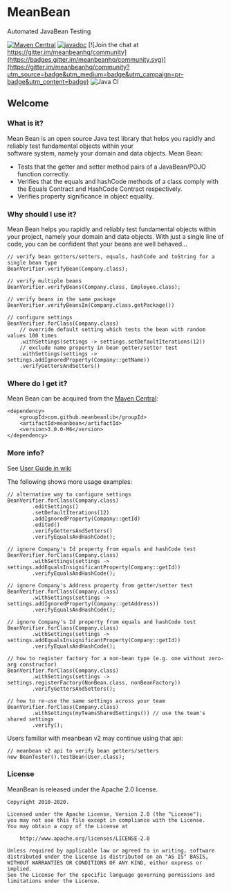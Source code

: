 # MeanBean

Automated JavaBean Testing

[![Maven Central](https://maven-badges.herokuapp.com/maven-central/com.github.meanbeanlib/meanbean/badge.svg)](https://maven-badges.herokuapp.com/maven-central/com.github.meanbeanlib/meanbean)
 [![javadoc](https://javadoc.io/badge2/com.github.meanbeanlib/meanbean/javadoc.svg)](https://javadoc.io/doc/com.github.meanbeanlib/meanbean) [![Join the chat at https://gitter.im/meanbeanhq/community](https://badges.gitter.im/meanbeanhq/community.svg)](https://gitter.im/meanbeanhq/community?utm_source=badge&utm_medium=badge&utm_campaign=pr-badge&utm_content=badge) 
![Java CI](https://github.com/meanbeanlib/meanbean/workflows/Java%20CI/badge.svg)

## Welcome

### What is it?

Mean Bean is an open source Java test library that helps you rapidly and reliably test fundamental objects within your <br/>
software system, namely your domain and data objects. Mean Bean:

  - Tests that the getter and setter method pairs of a JavaBean/POJO function correctly.
  - Verifies that the equals and hashCode methods of a class comply with the Equals Contract and HashCode Contract respectively.
  - Verifies property significance in object equality.

### Why should I use it?

Mean Bean helps you rapidly and reliably test fundamental objects within your project, namely your domain and data objects.
With just a single line of code, you can be confident that your beans are well behaved…

	// verify bean getters/setters, equals, hashCode and toString for a single bean type
	BeanVerifier.verifyBean(Company.class);
	
	// verify multiple beans
	BeanVerifier.verifyBeans(Company.class, Employee.class);
	
	// verify beans in the same package
	BeanVerifier.verifyBeansIn(Company.class.getPackage())
	
	// configure settings
	BeanVerifier.forClass(Company.class)
		// override default setting which tests the bean with random values 100 times
		.withSettings(settings -> settings.setDefaultIterations(12))
		// exclude name property in bean getter/setter test
		.withSettings(settings -> settings.addIgnoredProperty(Company::getName))
		.verifyGettersAndSetters()

### Where do I get it?

Mean Bean can be acquired from the <a href="https://maven-badges.herokuapp.com/maven-central/com.github.meanbeanlib/meanbean">Maven Central</a>:

    <dependency>
        <groupId>com.github.meanbeanlib</groupId>
        <artifactId>meanbean</artifactId>
        <version>3.0.0-M6</version>
    </dependency>

### More info?

See [User Guide in wiki](https://github.com/meanbeanlib/meanbean/wiki)

The following shows more usage examples:

	// alternative way to configure settings
	BeanVerifier.forClass(Company.class)
			.editSettings()
			.setDefaultIterations(12)
			.addIgnoredProperty(Company::getId)
			.edited()
			.verifyGettersAndSetters()
			.verifyEqualsAndHashCode();
	
	// ignore Company's Id property from equals and hashCode test
	BeanVerifier.forClass(Company.class)
			.withSettings(settings -> settings.addEqualsInsignificantProperty(Company::getId))
			.verifyEqualsAndHashCode();
	
	// ignore Company's Address property from getter/setter test
	BeanVerifier.forClass(Company.class)
			.withSettings(settings -> settings.addIgnoredProperty(Company::getAddress))
			.verifyEqualsAndHashCode();
	
	// ignore Company's Id property from equals and hashCode test
	BeanVerifier.forClass(Company.class)
			.withSettings(settings -> settings.addEqualsInsignificantProperty(Company::getId))
			.verifyEqualsAndHashCode();
			
	// how to register factory for a non-bean type (e.g. one without zero-arg constructor) 
	BeanVerifier.forClass(Company.class)
			.withSettings(settings -> settings.registerFactory(NonBean.class, nonBeanFactory))
			.verifyGettersAndSetters();
	
	// how to re-use the same settings across your team
	BeanVerifier.forClass(Company.class)
			.withSettings(myTeamsSharedSettings()) // use the team's shared settings
			.verify();

Users familiar with meanbean v2 may continue using that api:

	// meanbean v2 api to verify bean getters/setters
	new BeanTester().testBean(User.class);
	
### License

MeanBean is released under the Apache 2.0 license.

```
Copyright 2010-2020.

Licensed under the Apache License, Version 2.0 (the "License");
you may not use this file except in compliance with the License.
You may obtain a copy of the License at

    http://www.apache.org/licenses/LICENSE-2.0

Unless required by applicable law or agreed to in writing, software
distributed under the License is distributed on an "AS IS" BASIS,
WITHOUT WARRANTIES OR CONDITIONS OF ANY KIND, either express or implied.
See the License for the specific language governing permissions and
limitations under the License.
```
